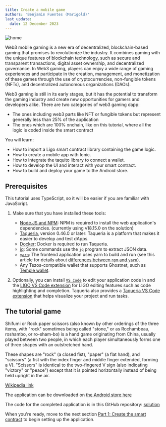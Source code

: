 ```yaml
---
title: Create a mobile game
authors: 'Benjamin Fuentes (Marigold)'
last_update:
  date: 12 December 2023
---
```


![home](/img/tutorials/mobile-picHOME.png)

Web3 mobile gaming is a new era of decentralized, blockchain-based gaming that promises to revolutionize the industry. It combines gaming with the unique features of blockchain technology, such as secure and transparent transactions, digital asset ownership, and decentralized governance. In Web3 gaming, players can enjoy a wide range of gaming experiences and participate in the creation, management, and monetization of these games through the use of cryptocurrencies, non-fungible tokens (NFTs), and decentralized autonomous organizations (DAOs).

Web3 gaming is still in its early stages, but it has the potential to transform the gaming industry and create new opportunities for gamers and developers alike.
There are two categories of web3 gaming dapp:

- The ones including web3 parts like NFT or fungible tokens but represent generally less than 25% of the application
- The ones which are 100% onchain, like on this tutorial, where all the logic is coded inside the smart contract

You will learn:

- How to import a Ligo smart contract library containing the game logic.
- How to create a mobile app with Ionic.
- How to integrate the taquito library to connect a wallet.
- How to develop the UI and interact with your smart contract.
- How to build and deploy your game to the Android store.

## Prerequisites

This tutorial uses TypeScript, so it will be easier if you are familiar with JavaScript.

1. Make sure that you have installed these tools:

   - [Node.JS and NPM](https://nodejs.org/en/download/): NPM is required to install the web application's dependencies. (currently using v18.15.0 on the solution)
   - [Taqueria](https://taqueria.io/), version 0.46.0 or later: Taqueria is a platform that makes it easier to develop and test dApps.
   - [Docker](https://docs.docker.com/engine/install/): Docker is required to run Taqueria.
   - [jq](https://stedolan.github.io/jq/download/): Some commands use the `jq` program to extract JSON data.
   - [`yarn`](https://yarnpkg.com/): The frontend application uses yarn to build and run (see this article for details about [differences between `npm` and `yarn`](https://www.geeksforgeeks.org/difference-between-npm-and-yarn/)).
   - Any Tezos-compatible wallet that supports Ghostnet, such as [Temple wallet](https://templewallet.com/).

2. Optionally, you can install [`VS Code`](https://code.visualstudio.com/download) to edit your application code in and the [LIGO VS Code extension](https://marketplace.visualstudio.com/items?itemName=ligolang-publish.ligo-vscode) for LIGO editing features such as code highlighting and completion.
   Taqueria also provides a [Taqueria VS Code extension](https://marketplace.visualstudio.com/items?itemName=ecadlabs.taqueria-vscode) that helps visualize your project and run tasks.

## The tutorial game

Shifumi or Rock paper scissors (also known by other orderings of the three items, with "rock" sometimes being called "stone," or as Rochambeau, roshambo, or ro-sham-bo) is a hand game originating from China, usually played between two people, in which each player simultaneously forms one of three shapes with an outstretched hand.

These shapes are "rock" (a closed fist), "paper" (a flat hand), and "scissors" (a fist with the index finger and middle finger extended, forming a V). "Scissors" is identical to the two-fingered V sign (also indicating "victory" or "peace") except that it is pointed horizontally instead of being held upright in the air.

[Wikipedia link](https://en.wikipedia.org/wiki/Rock_paper_scissors)

The application can be downloaded on [the Android store here](https://play.google.com/store/apps/details?id=dev.marigold.shifumi)

The code for the completed application is in this GitHub repository: [solution](https://github.com/marigold-dev/training-dapp-shifumi/tree/main/solution)

When you're ready, move to the next section [Part 1: Create the smart contract](/tutorials/mobile/part-1) to begin setting up the application.
